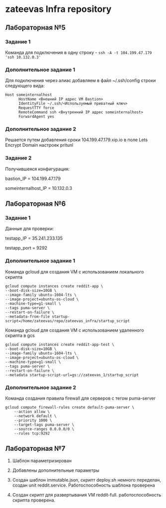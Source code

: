 # zateevas Infra repository
## Лабораторная №5
### Задание 1

Команда для подключения в одну строку - `ssh -A -t 104.199.47.179 'ssh 10.132.0.3'`

### Дополнительное задание 1
Для подключения через алиас добавляем в файл ~/.ssh/config строки следующего вида:

```
Host someinternalhost
      HostName <Внешний IP адрес VM Bastion>
      IdentityFile ~/.ssh/<Используемый приватный ключ>
      RequestTTY force
      RemoteCommand ssh <Внутренний IP адрес someinternalhost>
      ForwardAgent yes
```
### Дополнительное задание 2
Решается путем добавления сроки 104.199.47.179.xip.io в поле Lets Encrypt Domain настроек pritunl

### Задание 2
Получившеяся конфигурация:

bastion_IP = 104.199.47.179

someinternalhost_IP = 10.132.0.3

## Лабораторная №6
### Задание 1

Данные для проверки:

testapp_IP = 35.241.233.135

testapp_port = 9292

### Дополнительное задание 1
Команда gcloud для создания VM с использованием локального скрипта

```
gcloud compute instances create reddit-app \
--boot-disk-size=10GB \
--image-family ubuntu-1604-lts \
--image-project=ubuntu-os-cloud \
--machine-type=g1-small \
--tags puma-server \
--restart-on-failure \
--metadata-from-file startup-script=/home/zateevas/repo/zateevas_infra/startup_script
```

Команда gcloud для создания VM с использованием удаленного скрипта в gcs

```
gcloud compute instances create reddit-app-test \
--boot-disk-size=10GB \
--image-family ubuntu-1604-lts \
--image-project=ubuntu-os-cloud \
--machine-type=g1-small \
--tags puma-server \
--restart-on-failure \
--metadata startup-script-url=gs://zateevas_1/startup_script
```

### Дополнительное задание 2
Команда создания правила firewall для серверов с тегом puma-server
```
gcloud compute firewall-rules create default-puma-server \
	--action allow \
	--network default \
	--priority 1000 \
	--target-tags puma-server \
	--source-ranges 0.0.0.0/0 \
	--rules tcp:9292
```

## Лабораторная №7

1. Шаблон параметризирован

2. Добавлены дополнительные параметры

3. Создан шаблон immutable.json, скрипт deploy.sh немного переделан, создан unit reddit.service. Работоспособность шаблона проверена

4. Создан скрипт для развертывания VM reddit-full. работоспособность скрипта проверена. 

